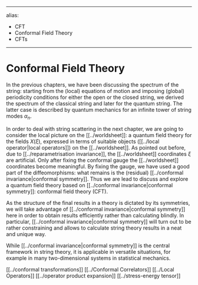 
---
alias:
- CFT
- Conformal Field Theory
- CFTs
---
# Conformal Field Theory

In the previous chapters, we have been discussing the spectrum of the string: starting from the (local) equations of motion and imposing (global) periodicity conditions for either the open or the closed string, we derived the spectrum of the classical string and later for the quantum string. The latter case is described by quantum mechanics for an infinite tower of string modes $\alpha_{n}$.

In order to deal with string scattering in the next chapter, we are going to consider the local picture on the [[../worldsheet]]: a quantum field theory for the fields $X(\xi)$, expressed in terms of suitable objects ([[../local operator|local operators]]) on the [[../worldsheet]]. As pointed out before, due to [[../reparametrisation invariance]], the [[../worldsheet]] coordinates $\xi$ are artificial. Only after fixing the conformal gauge the [[../worldsheet]] coordinates become meaningful. By fixing the gauge, we have used a good part of the diffeomorphisms: what remains is the (residual) [[../conformal invariance|conformal symmetry]]. Thus we are lead to discuss and explore a quantum field theory based on [[../conformal invariance|conformal symmetry]]: conformal field theory (CFT).

As the structure of the final results in a theory is dictated by its symmetries, we will take advantage of [[../conformal invariance|conformal symmetry]] here in order to obtain results efficiently rather than calculating blindly. In particular, [[../conformal invariance|conformal symmetry]] will turn out to be rather constraining and allows to calculate string theory results in a neat and unique way.

While [[../conformal invariance|conformal symmetry]] is the central framework in string theory, it is applicable in versatile situations, for example in many two-dimensional systems in statistical mechanics.

[[../conformal transformations]]
[[../Conformal Correlators]]
[[../Local Operators]]
[[../operator product expansion]]
[[../stress-energy tensor]]